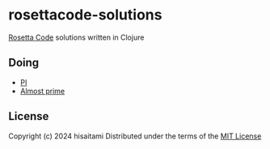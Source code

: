 # rosettacode-solutions

[Rosetta Code](https://rosettacode.org/wiki/Category:Programming_Tasks) solutions written in Clojure

## Doing

* [PI](http://rosettacode.org/wiki/Pi)
* [Almost prime](https://rosettacode.org/wiki/Almost_prime)

## License

Copyright (c) 2024 hisaitami
Distributed under the terms of the [MIT License](LICENSE)


